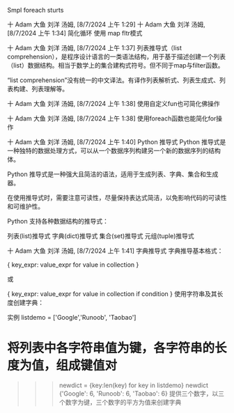 Smpl foreach sturts

十 Adam 大鱼 刘洋 汤姆, [8/7/2024 上午 1:29]
十 Adam 大鱼 刘洋 汤姆, [8/7/2024 上午 1:34]
简化循环 使用 map fltr模式

十 Adam 大鱼 刘洋 汤姆, [8/7/2024 上午 1:37]
列表推导式（list comprehension），是程序设计语言的一类语法结构，用于基于描述创建一个列表（list）数据结构。相当于数学上的集合建构式符号。但不同于map与filter函数。

“list comprehension”没有统一的中文译法。有译作列表解析式、列表生成式、列表构建、列表理解等。

十 Adam 大鱼 刘洋 汤姆, [8/7/2024 上午 1:38]
使用自定义fun也可简化佛操作

十 Adam 大鱼 刘洋 汤姆, [8/7/2024 上午 1:38]
使用foreach函数也能简化for操作

十 Adam 大鱼 刘洋 汤姆, [8/7/2024 上午 1:40]
Python 推导式
Python 推导式是一种独特的数据处理方式，可以从一个数据序列构建另一个新的数据序列的结构体。

Python 推导式是一种强大且简洁的语法，适用于生成列表、字典、集合和生成器。

在使用推导式时，需要注意可读性，尽量保持表达式简洁，以免影响代码的可读性和可维护性。

Python 支持各种数据结构的推导式：

列表(list)推导式
字典(dict)推导式
集合(set)推导式
元组(tuple)推导式

十 Adam 大鱼 刘洋 汤姆, [8/7/2024 上午 1:41]
字典推导式
字典推导基本格式：

{ key_expr: value_expr for value in collection }

或

{ key_expr: value_expr for value in collection if condition }
使用字符串及其长度创建字典：

实例
listdemo = ['Google','Runoob', 'Taobao']
# 将列表中各字符串值为键，各字符串的长度为值，组成键值对
>>> newdict = {key:len(key) for key in listdemo}
>>> newdict
{'Google': 6, 'Runoob': 6, 'Taobao': 6}
提供三个数字，以三个数字为键，三个数字的平方为值来创建字典

